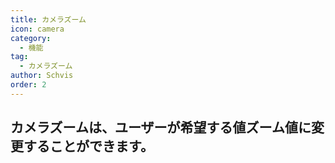 ```yaml
---
title: カメラズーム
icon: camera
category:
  - 機能
tag:
  - カメラズーム
author: Schvis
order: 2
---
```


## カメラズームは、ユーザーが希望する値ズーム値に変更することができます。
